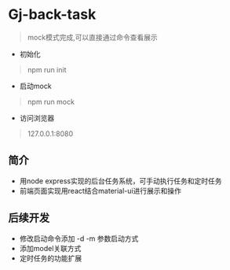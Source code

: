 # Gj-back-task
> mock模式完成,可以直接通过命令查看展示

+ 初始化
> npm run init

+ 启动mock
> npm run mock

+ 访问浏览器
> 127.0.0.1:8080

## 简介
+ 用node express实现的后台任务系统，可手动执行任务和定时任务
+ 前端页面实现用react结合material-ui进行展示和操作

## 后续开发
+ 修改启动命令添加 -d -m 参数启动方式
+ 添加model关联方式
+ 定时任务的功能扩展